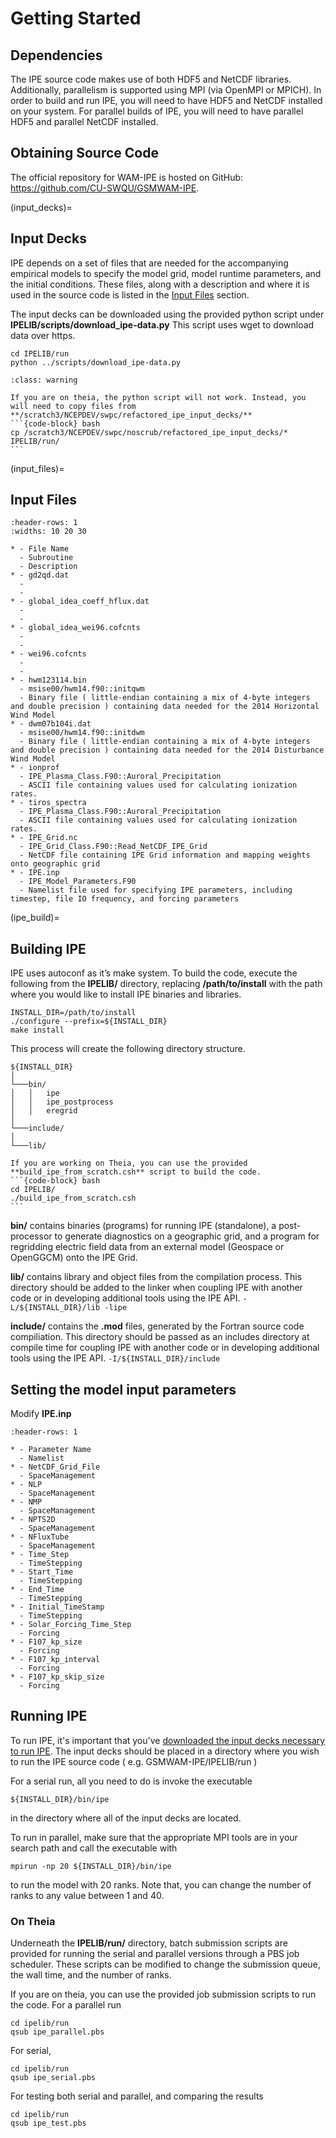 # Getting Started

## Dependencies

The IPE source code makes use of both HDF5 and NetCDF libraries. Additionally, parallelism is supported using MPI (via OpenMPI or MPICH). In order to build and run IPE, you will need to have HDF5 and NetCDF installed on your system. For parallel builds of IPE, you will need to have parallel HDF5 and parallel NetCDF installed.

## Obtaining Source Code

The official repository for WAM-IPE is hosted on GitHub: <https://github.com/CU-SWQU/GSMWAM-IPE>.

(input_decks)=

## Input Decks

IPE depends on a set of files that are needed for the accompanying empirical models to specify the model grid, model runtime parameters, and the initial conditions. These files, along with a description and where it is used in the source code is listed in the [Input Files](input_files) section.

The input decks can be downloaded using the provided python script under **IPELIB/scripts/download_ipe-data.py**
This script uses wget to download data over https.

```{code-block} bash
cd IPELIB/run
python ../scripts/download_ipe-data.py
```

````{admonition} CAUTION
:class: warning

If you are on theia, the python script will not work. Instead, you will need to copy files from **/scratch3/NCEPDEV/swpc/refactored_ipe_input_decks/**
```{code-block} bash
cp /scratch3/NCEPDEV/swpc/noscrub/refactored_ipe_input_decks/* IPELIB/run/
```
````

(input_files)=

## Input Files

```{list-table}
:header-rows: 1
:widths: 10 20 30

* - File Name
  - Subroutine
  - Description
* - gd2qd.dat
  - 
  - 
* - global_idea_coeff_hflux.dat
  - 
  - 
* - global_idea_wei96.cofcnts
  - 
  - 
* - wei96.cofcnts
  - 
  - 
* - hwm123114.bin 
  - msise00/hwm14.f90::initqwm
  - Binary file ( little-endian containing a mix of 4-byte integers and double precision ) containing data needed for the 2014 Horizontal Wind Model
* - dwm07b104i.dat
  - msise00/hwm14.f90::initdwm
  - Binary file ( little-endian containing a mix of 4-byte integers and double precision ) containing data needed for the 2014 Disturbance Wind Model
* - ionprof
  - IPE_Plasma_Class.F90::Auroral_Precipitation
  - ASCII file containing values used for calculating ionization rates.
* - tiros_spectra
  - IPE_Plasma_Class.F90::Auroral_Precipitation
  - ASCII file containing values used for calculating ionization rates.
* - IPE_Grid.nc
  - IPE_Grid_Class.F90::Read_NetCDF_IPE_Grid
  - NetCDF file containing IPE Grid information and mapping weights onto geographic grid
* - IPE.inp
  - IPE_Model_Parameters.F90
  - Namelist file used for specifying IPE parameters, including timestep, file IO frequency, and forcing parameters
```

(ipe_build)=

## Building IPE

IPE uses autoconf as it’s make system. To build the code, execute the following from the **IPELIB/** directory, replacing **/path/to/install** with the path where you would like to install IPE binaries and libraries.

```{code-block} bash
INSTALL_DIR=/path/to/install
./configure --prefix=${INSTALL_DIR}
make install
```

This process will create the following directory structure.

```{code-block} bash
${INSTALL_DIR} 
│
└───bin/
│   │   ipe
│   │   ipe_postprocess
│   │   eregrid
│   
└───include/
│   
└───lib/
```

````{note}
If you are working on Theia, you can use the provided **build_ipe_from_scratch.csh** script to build the code.
```{code-block} bash
cd IPELIB/
./build_ipe_from_scratch.csh
```
````

**bin/** contains binaries (programs) for running IPE (standalone), a post-processor to generate diagnostics on a geographic grid, and a program for regridding electric field data from an external model (Geospace or OpenGGCM) onto the IPE Grid.

**lib/** contains library and object files from the compilation process. This directory should be added to the linker when coupling IPE with another code or in developing additional tools using the IPE API.
`-L/${INSTALL_DIR}/lib -lipe`

**include/** contains the **.mod** files, generated by the Fortran source code compiliation. This directory should be passed as an includes directory at compile time for coupling IPE with another code or in developing additional tools using the IPE API.
`-I/${INSTALL_DIR}/include`

## Setting the model input parameters

Modify **IPE.inp**

```{list-table}
:header-rows: 1

* - Parameter Name
  - Namelist
* - NetCDF_Grid_File
  - SpaceManagement
* - NLP
  - SpaceManagement
* - NMP
  - SpaceManagement
* - NPTS2D
  - SpaceManagement
* - NFluxTube
  - SpaceManagement
* - Time_Step
  - TimeStepping
* - Start_Time
  - TimeStepping
* - End_Time
  - TimeStepping
* - Initial_TimeStamp
  - TimeStepping
* - Solar_Forcing_Time_Step
  - Forcing
* - F107_kp_size
  - Forcing
* - F107_kp_interval
  - Forcing
* - F107_kp_skip_size
  - Forcing
```

## Running IPE

To run IPE, it's important that you've [downloaded the input decks
necessary to run IPE](input_decks). The input
decks should be placed in a directory where you wish to run the IPE
source code ( e.g. GSMWAM-IPE/IPELIB/run )

For a serial run, all you need to do is invoke the executable

```{code-block} bash
${INSTALL_DIR}/bin/ipe
```

in the directory where all of the input decks are located.

To run in parallel, make sure that the appropriate MPI tools are in your
search path and call the executable with

```{code-block} bash
mpirun -np 20 ${INSTALL_DIR}/bin/ipe
```

to run the model with 20 ranks. Note that, you can change the number of
ranks to any value between 1 and 40.

### On Theia

Underneath the **IPELIB/run/** directory, batch submission scripts are
provided for running the serial and parallel versions through a PBS job
scheduler. These scripts can be modified to change the submission queue,
the wall time, and the number of ranks.

If you are on theia, you can use the provided job submission scripts to
run the code. For a parallel run

```{code-block} bash
cd ipelib/run
qsub ipe_parallel.pbs
```

For serial,

```{code-block} bash
cd ipelib/run
qsub ipe_serial.pbs
```

For testing both serial and parallel, and comparing the results

```{code-block} bash
cd ipelib/run
qsub ipe_test.pbs
```
